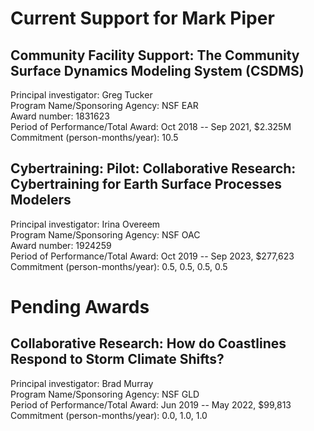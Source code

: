 # Current Support for Mark Piper

## Community Facility Support: The Community Surface Dynamics Modeling System (CSDMS)

Principal investigator: Greg Tucker  
Program Name/Sponsoring Agency: NSF EAR  
Award number: 1831623  
Period of Performance/Total Award: Oct 2018 -- Sep 2021, $2.325M  
Commitment (person-months/year): 10.5  

## Cybertraining: Pilot: Collaborative Research: Cybertraining for Earth Surface Processes Modelers
Principal investigator: Irina Overeem  
Program Name/Sponsoring Agency: NSF OAC  
Award number: 1924259  
Period of Performance/Total Award: Oct 2019 -- Sep 2023, $277,623  
Commitment (person-months/year): 0.5, 0.5, 0.5, 0.5


# Pending Awards

## Collaborative Research: How do Coastlines Respond to Storm Climate Shifts?

Principal investigator: Brad Murray  
Program Name/Sponsoring Agency: NSF GLD  
Period of Performance/Total Award: Jun 2019 -- May 2022, $99,813  
Commitment (person-months/year): 0.0, 1.0, 1.0  
